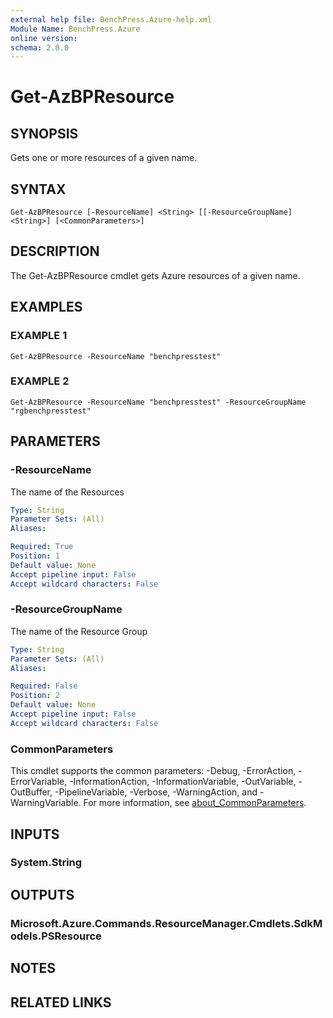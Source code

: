 ```yaml
---
external help file: BenchPress.Azure-help.xml
Module Name: BenchPress.Azure
online version:
schema: 2.0.0
---
```


# Get-AzBPResource

## SYNOPSIS
Gets one or more resources of a given name.

## SYNTAX

```
Get-AzBPResource [-ResourceName] <String> [[-ResourceGroupName] <String>] [<CommonParameters>]
```

## DESCRIPTION
The Get-AzBPResource cmdlet gets Azure resources of a given name.

## EXAMPLES

### EXAMPLE 1
```
Get-AzBPResource -ResourceName "benchpresstest"
```

### EXAMPLE 2
```
Get-AzBPResource -ResourceName "benchpresstest" -ResourceGroupName "rgbenchpresstest"
```

## PARAMETERS

### -ResourceName
The name of the Resources

```yaml
Type: String
Parameter Sets: (All)
Aliases:

Required: True
Position: 1
Default value: None
Accept pipeline input: False
Accept wildcard characters: False
```

### -ResourceGroupName
The name of the Resource Group

```yaml
Type: String
Parameter Sets: (All)
Aliases:

Required: False
Position: 2
Default value: None
Accept pipeline input: False
Accept wildcard characters: False
```

### CommonParameters
This cmdlet supports the common parameters: -Debug, -ErrorAction, -ErrorVariable, -InformationAction, -InformationVariable, -OutVariable, -OutBuffer, -PipelineVariable, -Verbose, -WarningAction, and -WarningVariable. For more information, see [about_CommonParameters](http://go.microsoft.com/fwlink/?LinkID=113216).

## INPUTS

### System.String
## OUTPUTS

### Microsoft.Azure.Commands.ResourceManager.Cmdlets.SdkModels.PSResource
## NOTES

## RELATED LINKS
